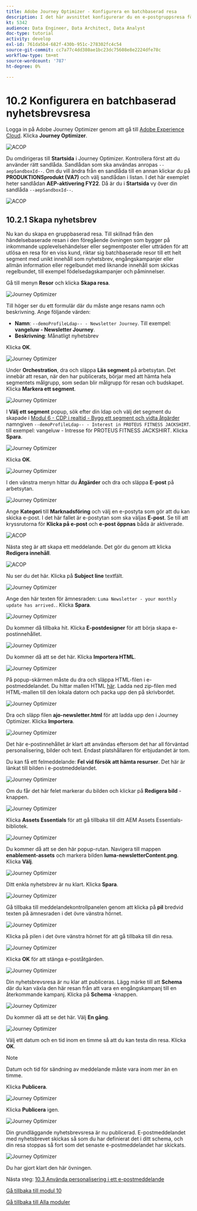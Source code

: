 ```yaml
---
title: Adobe Journey Optimizer - Konfigurera en batchbaserad resa
description: I det här avsnittet konfigurerar du en e-postgruppsresa för att skicka ett nyhetsbrev
kt: 5342
audience: Data Engineer, Data Architect, Data Analyst
doc-type: tutorial
activity: develop
exl-id: 761da5b4-682f-430b-951c-278302fc4c54
source-git-commit: cc7a77c4dd380ae1bc23dc75608e8e2224dfe78c
workflow-type: tm+mt
source-wordcount: '787'
ht-degree: 0%

---
```


# 10.2 Konfigurera en batchbaserad nyhetsbrevsresa

Logga in på Adobe Journey Optimizer genom att gå till [Adobe Experience Cloud](https://experience.adobe.com). Klicka **Journey Optimizer**.

![ACOP](../module7/images/acophome.png)

Du omdirigeras till **Startsida**  i Journey Optimizer. Kontrollera först att du använder rätt sandlåda. Sandlådan som ska användas anropas `--aepSandboxId--`. Om du vill ändra från en sandlåda till en annan klickar du på **PRODUKTIONSprodukt (VA7)** och välj sandlådan i listan. I det här exemplet heter sandlådan **AEP-aktivering FY22**. Då är du i **Startsida** vy över din sandlåda `--aepSandboxId--`.

![ACOP](../module7/images/acoptriglp.png)

## 10.2.1 Skapa nyhetsbrev

Nu kan du skapa en gruppbaserad resa. Till skillnad från den händelsebaserade resan i den föregående övningen som bygger på inkommande upplevelsehändelser eller segmentposter eller utträden för att utlösa en resa för en viss kund, riktar sig batchbaserade resor till ett helt segment med unikt innehåll som nyhetsbrev, engångskampanjer eller allmän information eller regelbundet med liknande innehåll som skickas regelbundet, till exempel födelsedagskampanjer och påminnelser.

Gå till menyn **Resor** och klicka **Skapa resa**.

![Journey Optimizer](./images/oc43.png)

Till höger ser du ett formulär där du måste ange resans namn och beskrivning. Ange följande värden:

- **Namn**: `--demoProfileLdap-- - Newsletter Journey`. Till exempel: **vangeluw - Newsletter Journey**.
- **Beskrivning**: Månatligt nyhetsbrev

Klicka **OK**.

![Journey Optimizer](./images/batchj2.png)

Under **Orchestration**, dra och släppa **Läs segment** på arbetsytan. Det innebär att resan, när den har publicerats, börjar med att hämta hela segmentets målgrupp, som sedan blir målgrupp för resan och budskapet. Klicka **Markera ett segment**.

![Journey Optimizer](./images/batchj3.png)

I **Välj ett segment** popup, sök efter din ldap och välj det segment du skapade i [Modul 6 - CDP i realtid - Bygg ett segment och vidta åtgärder](../module6/real-time-cdp-build-a-segment-take-action.md) namngiven `--demoProfileLdap-- - Interest in PROTEUS FITNESS JACKSHIRT`. till exempel: vangeluw - Intresse för PROTEUS FITNESS JACKSHIRT. Klicka **Spara**.

![Journey Optimizer](./images/batchj5.png)

Klicka **OK**.

![Journey Optimizer](./images/batchj6.png)

I den vänstra menyn hittar du **Åtgärder** och dra och släppa **E-post** på arbetsytan.

![Journey Optimizer](./images/batchj7.png)

Ange **Kategori** till **Marknadsföring** och välj en e-postyta som gör att du kan skicka e-post. I det här fallet är e-postytan som ska väljas **E-post**. Se till att kryssrutorna för **Klicka på e-post** och **e-post öppnas** båda är aktiverade.

![ACOP](./images/journeyactions1eee.png)

Nästa steg är att skapa ett meddelande. Det gör du genom att klicka **Redigera innehåll**.

![ACOP](./images/journeyactions2.png)

Nu ser du det här. Klicka på **Subject line** textfält.

![Journey Optimizer](./images/batch4.png)

Ange den här texten för ämnesraden: `Luma Newsletter - your monthly update has arrived.`. Klicka **Spara**.

![Journey Optimizer](./images/batch5.png)

Du kommer då tillbaka hit. Klicka **E-postdesigner** för att börja skapa e-postinnehållet.

![Journey Optimizer](./images/batch6.png)

Du kommer då att se det här. Klicka **Importera HTML**.

![Journey Optimizer](./images/batch7.png)

På popup-skärmen måste du dra och släppa HTML-filen i e-postmeddelandet. Du hittar mallen HTML [här](../../assets/html/ajo-newsletter.html.zip). Ladda ned zip-filen med HTML-mallen till den lokala datorn och packa upp den på skrivbordet.

![Journey Optimizer](./images/html1.png)

Dra och släpp filen **ajo-newsletter.html** för att ladda upp den i Journey Optimizer. Klicka **Importera**.

![Journey Optimizer](./images/batch8.png)

Det här e-postinnehållet är klart att användas eftersom det har all förväntad personalisering, bilder och text. Endast platshållaren för erbjudandet är tom.

Du kan få ett felmeddelande: **Fel vid försök att hämta resurser**. Det här är länkat till bilden i e-postmeddelandet.

![Journey Optimizer](./images/errorfetch.png)

Om du får det här felet markerar du bilden och klickar på **Redigera bild** -knappen.

![Journey Optimizer](./images/errorfetch1.png)

Klicka **Assets Essentials** för att gå tillbaka till ditt AEM Assets Essentials-bibliotek.

![Journey Optimizer](./images/errorfetch2.png)

Du kommer då att se den här popup-rutan. Navigera till mappen **enablement-assets** och markera bilden **luma-newsletterContent.png**. Klicka **Välj**.

![Journey Optimizer](./images/errorfetch3.png)

Ditt enkla nyhetsbrev är nu klart. Klicka **Spara**.

![Journey Optimizer](./images/ready.png)

Gå tillbaka till meddelandekontrollpanelen genom att klicka på **pil** bredvid texten på ämnesraden i det övre vänstra hörnet.

![Journey Optimizer](./images/batch9.png)

Klicka på pilen i det övre vänstra hörnet för att gå tillbaka till din resa.

![Journey Optimizer](./images/oc79aeee.png)

Klicka **OK** för att stänga e-poståtgärden.

![Journey Optimizer](./images/oc79beee.png)

Din nyhetsbrevsresa är nu klar att publiceras. Lägg märke till att **Schema** där du kan växla den här resan från att vara en engångskampanj till en återkommande kampanj. Klicka på **Schema** -knappen.

![Journey Optimizer](./images/batchj12.png)

Du kommer då att se det här. Välj **En gång**.

![Journey Optimizer](./images/sch1.png)

Välj ett datum och en tid inom en timme så att du kan testa din resa. Klicka **OK**.

>[!NOTE]
>
>Datum och tid för sändning av meddelande måste vara inom mer än en timme.

Klicka **Publicera**.

![Journey Optimizer](./images/batchj13.png)

Klicka **Publicera** igen.

![Journey Optimizer](./images/batchj14.png)

Din grundläggande nyhetsbrevsresa är nu publicerad. E-postmeddelandet med nyhetsbrevet skickas så som du har definierat det i ditt schema, och din resa stoppas så fort som det senaste e-postmeddelandet har skickats.

![Journey Optimizer](./images/batchj14eee.png)

Du har gjort klart den här övningen.

Nästa steg: [10.3 Använda personalisering i ett e-postmeddelande](./ex3.md)

[Gå tillbaka till modul 10](./journeyoptimizer.md)

[Gå tillbaka till Alla moduler](../../overview.md)
